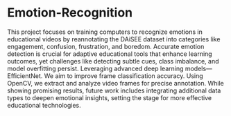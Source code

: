 # Emotion-Recognition

This project focuses on training computers to recognize emotions in educational videos by reannotating the DAiSEE dataset into categories like engagement, confusion, frustration, and boredom. Accurate emotion detection is crucial for adaptive educational tools that enhance learning outcomes, yet challenges like detecting subtle cues, class imbalance, and model overfitting persist. Leveraging advanced deep learning models—EfficientNet. We aim to improve frame classification accuracy. Using OpenCV, we extract and analyze video frames for precise annotation. While showing promising results, future work includes integrating additional data types to deepen emotional insights, setting the stage for more effective educational technologies.

